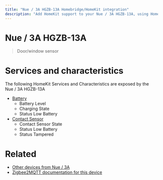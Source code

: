 ```yaml
---
title: "Nue / 3A HGZB-13A Homebridge/HomeKit integration"
description: "Add HomeKit support to your Nue / 3A HGZB-13A, using Homebridge, Zigbee2MQTT and homebridge-z2m."
---
```

<!---
This file has been GENERATED using src/docgen/docgen.ts
DO NOT EDIT THIS FILE MANUALLY!
-->
# Nue / 3A HGZB-13A
> Door/window sensor


# Services and characteristics
The following HomeKit Services and Characteristics are exposed by
the Nue / 3A HGZB-13A

* [Battery](../../battery.md)
  * Battery Level
  * Charging State
  * Status Low Battery
* [Contact Sensor](../../sensors.md)
  * Contact Sensor State
  * Status Low Battery
  * Status Tampered


# Related
* [Other devices from Nue / 3A](../index.md#nue_3a)
* [Zigbee2MQTT documentation for this device](https://www.zigbee2mqtt.io/devices/HGZB-13A.html)